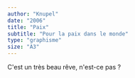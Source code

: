 ```yaml
---
author: "Knupel"
date: "2006"
title: "Paix"
subtitle: "Pour la paix dans le monde"
type: "graphisme"
size: "A3"
---
```


C'est un très beau rêve, n'est-ce pas ?
